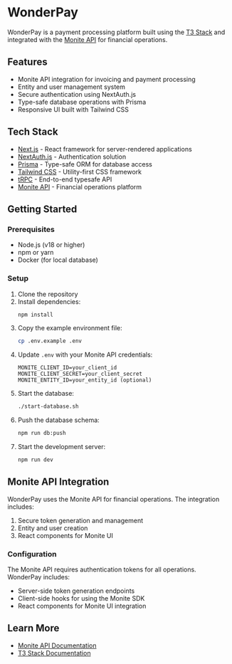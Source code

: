 # WonderPay

WonderPay is a payment processing platform built using the [T3 Stack](https://create.t3.gg/) and integrated with the [Monite API](https://docs.monite.com/) for financial operations.

## Features

- Monite API integration for invoicing and payment processing
- Entity and user management system
- Secure authentication using NextAuth.js
- Type-safe database operations with Prisma
- Responsive UI built with Tailwind CSS

## Tech Stack

- [Next.js](https://nextjs.org) - React framework for server-rendered applications
- [NextAuth.js](https://next-auth.js.org) - Authentication solution
- [Prisma](https://prisma.io) - Type-safe ORM for database access
- [Tailwind CSS](https://tailwindcss.com) - Utility-first CSS framework
- [tRPC](https://trpc.io) - End-to-end typesafe API
- [Monite API](https://docs.monite.com/) - Financial operations platform

## Getting Started

### Prerequisites

- Node.js (v18 or higher)
- npm or yarn
- Docker (for local database)

### Setup

1. Clone the repository
2. Install dependencies:
   ```bash
   npm install
   ```
3. Copy the example environment file:
   ```bash
   cp .env.example .env
   ```
4. Update `.env` with your Monite API credentials:
   ```
   MONITE_CLIENT_ID=your_client_id
   MONITE_CLIENT_SECRET=your_client_secret
   MONITE_ENTITY_ID=your_entity_id (optional)
   ```
5. Start the database:
   ```bash
   ./start-database.sh
   ```
6. Push the database schema:
   ```bash
   npm run db:push
   ```
7. Start the development server:
   ```bash
   npm run dev
   ```

## Monite API Integration

WonderPay uses the Monite API for financial operations. The integration includes:

1. Secure token generation and management
2. Entity and user creation
3. React components for Monite UI

### Configuration

The Monite API requires authentication tokens for all operations. WonderPay includes:

- Server-side token generation endpoints
- Client-side hooks for using the Monite SDK
- React components for Monite UI integration

## Learn More

- [Monite API Documentation](https://docs.monite.com/)
- [T3 Stack Documentation](https://create.t3.gg/)
